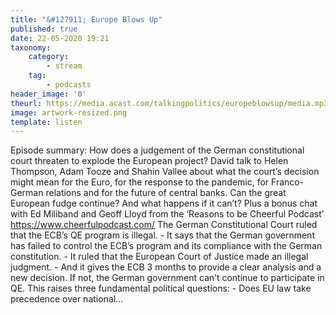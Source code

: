 ```yaml
---
title: "&#127911; Europe Blows Up"
published: true
date: 22-05-2020 19:21
taxonomy:
    category:
        - stream
    tag:
        - podcasts
header_image: '0'
theurl: https://media.acast.com/talkingpolitics/europeblowsup/media.mp3
image: artwork-resized.png
template: listen
--- 
```

Episode summary: How does a judgement of the German constitutional court threaten to explode the European project? David talk to Helen Thompson, Adam Tooze and Shahin Vallee about what the court’s decision might mean for the Euro, for the response to the pandemic, for Franco-German relations and for the future of central banks. Can the great European fudge continue? And what happens if it can’t? Plus a bonus chat with Ed Miliband and Geoff Lloyd from the ‘Reasons to be Cheerful Podcast’ https://www.cheerfulpodcast.com/ The German Constitutional Court ruled that the ECB’s QE program is illegal. - It says that the German government has failed to control the ECB’s program and its compliance with the German constitution. - It ruled that the European Court of Justice made an illegal judgment. - And it gives the ECB 3 months to provide a clear analysis and a new decision. If not, the German government can’t continue to participate in QE. This raises three fundamental political questions: - Does EU law take precedence over national…
